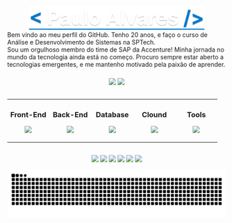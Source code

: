 <div align="center">
  <img width="80%" src="assets/banner_name.png"/>
</div>
Bem vindo ao meu perfil do GitHub. Tenho 20 anos, e faço o curso de Análise e Desenvolvimento de Sistemas na SPTech. <br>
Sou um orgulhoso membro do time de SAP da Accenture! Minha jornada no mundo da tecnologia ainda está no começo. Procuro sempre estar aberto a tecnologias emergentes, e me mantenho motivado pela paixão de aprender.

###

<div style="display: block" align="center">
  <img height="220em" src="https://github-readme-stats.vercel.app/api?username=Paulo-Alvares&show_icons=true&theme=dark&include_all_commits=true&count_private=true&rank_icon=github&custom_title=Minhas%20Métricas"/>
  <img height="220em" src="https://github-readme-stats.vercel.app/api/top-langs/?username=Paulo-Alvares&layout=donut&langs_count=7&theme=dark&custom_title=Linguagens%20Mais%20Usadas"/>
</div>

##

<table align="center"><tr><td valign="top" width="20%">

### <div align="center"> Front-End </div>

<p align="center">
<img src="https://skillicons.dev/icons?i=html,css,js,ts,react,tailwind&theme=dark&perline=3" />
</p>

</td><td valign="top" width="20%">

### <div align="center"> Back-End </div>

<p align="center">
<img src="https://skillicons.dev/icons?i=nodejs,java,spring,python,kotlin&theme=dark&perline=3" />
</p>

</td><td valign="top" width="20%">

### <div align="center"> Database </div>

<p align="center">
<img src="https://skillicons.dev/icons?i=mysql,postgres,mongo,prisma&theme=dark&perline=3" />
</p>

</td>

<td valign="top" width="20%">

### <div align="center"> Clound </div>

<p align="center">
<img src="https://skillicons.dev/icons?i=azure,aws&theme=dark&perline=3" />
</p>

</td><td valign="top" width="20%">

### <div align="center"> Tools </div>

<p align="center">
<img src="https://skillicons.dev/icons?i=git,github,linux,figma,docker&theme=dark&perline=3" />
</p>

</td></tr></table>

  ##
<div align="center"> 
  <a href = "mailto:pauloalvares66@gmail.com"><img src="https://img.shields.io/badge/Gmail-D14836?style=for-the-badge&logo=gmail&logoColor=white" target="_blank"></a>
  <a href="https://www.linkedin.com/in/paulo-alvares-10a5b9272/" target="_blank"><img src="https://img.shields.io/badge/-LinkedIn-%230077B5?style=for-the-badge&logo=linkedin&logoColor=white" target="_blank"></a> 
  <a href="https://www.instagram.com/paulo_10111/" target="_blank"><img src="https://img.shields.io/badge/-Instagram-%23E4405F?style=for-the-badge&logo=instagram&logoColor=white" target="_blank"></a>
  <a href="https://www.facebook.com/paulogabriel.alvares" target="_blank"><img src="https://img.shields.io/badge/Facebook-1877F2?style=for-the-badge&logo=facebook&logoColor=white" target="_blank"></a>
  <a href="https://codepen.io/Poulos-Alvares" target="_blank"><img src="https://img.shields.io/badge/Codepen-000000?style=for-the-badge&logo=codepen&logoColor=white" target="_blank"></a>
  <a href="https://codepen.io/Poulos-Alvares" target="_blank"><img src="	https://img.shields.io/badge/Discord-7289DA?style=for-the-badge&logo=discord&logoColor=white" target="_blank"></a>
</div>

![snake gif](https://github.com/Paulo-Alvares/Paulo-Alvares/blob/output/github-contribution-grid-snake-dark.svg)
